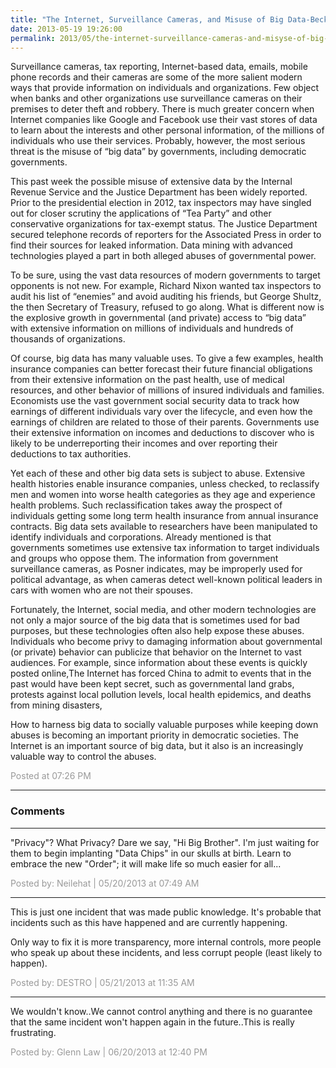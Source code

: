 ```yaml
---
title: "The Internet, Surveillance Cameras, and Misuse of Big Data-Becker"
date: 2013-05-19 19:26:00
permalink: 2013/05/the-internet-surveillance-cameras-and-misyse-of-big-data-becker-surveillance-cameras-tax-reporting-internet-based-data.html
---
```

Surveillance cameras, tax reporting, Internet-based data,
emails, mobile phone records and their cameras are some of the more salient modern
ways that provide information on individuals and organizations. Few object when
banks and other organizations use surveillance cameras on their premises to
deter theft and robbery. There is much greater concern when Internet companies
like Google and Facebook use their vast stores of data to learn about the interests
and other personal information, of the millions of individuals who use their
services. Probably, however, the most serious threat is the misuse of “big data”
by governments, including democratic governments.

This past week the possible misuse of extensive data by the
Internal Revenue Service and the Justice Department has been widely reported. Prior
to the presidential election in 2012, tax inspectors may have singled out for
closer scrutiny the applications of “Tea Party” and other conservative organizations
for tax-exempt status. The Justice Department secured telephone records of
reporters for the Associated Press in order to find their sources for leaked
information. Data mining with advanced technologies played a part in both alleged
abuses of governmental power.

To be sure, using the vast data resources of modern
governments to target opponents is not new. For example, Richard Nixon wanted
tax inspectors to audit his list of “enemies” and avoid auditing his friends,
but George Shultz, the then Secretary of Treasury, refused to go along. What is
different now is the explosive growth in governmental (and private) access to
“big data” with extensive information on millions of individuals and hundreds
of thousands of organizations.

Of course, big data has many valuable uses. To give a few examples,
health insurance companies can better forecast their future financial obligations
from their extensive information on the past health, use of medical resources,
and other behavior of millions of insured individuals and families. Economists
use the vast government social security data to track how earnings of different
individuals vary over the lifecycle, and even how the earnings of children are
related to those of their parents. Governments use their extensive information
on incomes and deductions to discover who is likely to be underreporting their
incomes and over reporting their deductions to tax authorities.

Yet each of these and other big data sets is subject to
abuse. Extensive health histories enable insurance companies, unless checked,
to reclassify men and women into worse health categories as they age and
experience health problems. Such reclassification takes away the prospect of
individuals getting some long term health insurance from annual
insurance contracts. Big data sets available to researchers have been manipulated
to identify individuals and corporations. Already mentioned is that governments
sometimes use extensive tax information to target individuals and groups who
oppose them. The information from government surveillance cameras, as Posner
indicates, may be improperly used for political advantage, as when cameras
detect well-known political leaders in cars with women who are not their
spouses.

Fortunately, the Internet, social media, and other modern
technologies are not only a major source of the big data that is sometimes used
for bad purposes, but these technologies often also help expose these abuses.
Individuals who become privy to damaging information about governmental (or
private) behavior can publicize that behavior on the Internet to vast audiences. For example, since information about these events is quickly posted online,The Internet has forced China to admit to events that in the
past would have been kept secret, such as governmental land grabs, protests
against local pollution levels, local health epidemics, and deaths from mining
disasters,

How to harness big data to socially valuable purposes while
keeping down abuses is becoming an important priority in democratic societies.
The Internet is an important source of big data, but it also is an increasingly valuable way to control the abuses.

<span style="color:#999">Posted at 07:26 PM</span>

<!-- more -->

---

### Comments

---

"Privacy"? What Privacy? Dare we say, "Hi Big Brother". I'm just waiting for them to begin implanting "Data Chips" in our skulls at birth. Learn to embrace the new "Order"; it will make life so much easier for all... 

<span style="color:#999">Posted by: Neilehat | 05/20/2013 at 07:49 AM</span>

---

This is just one incident that was made public knowledge. It's probable that incidents such as this have happened and are currently happening.

Only way to fix it is more transparency, more internal controls, more people who speak up about these incidents, and less corrupt people (least likely to happen).

<span style="color:#999">Posted by: DESTRO | 05/21/2013 at 11:35 AM</span>

---

We wouldn't know..We cannot control anything and there is no guarantee that the same incident won't happen again in the future..This is really frustrating. 

<span style="color:#999">Posted by: Glenn Law | 06/20/2013 at 12:40 PM</span>